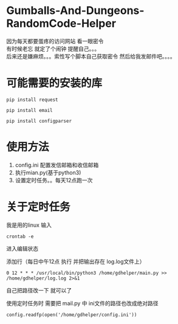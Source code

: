 # Gumballs-And-Dungeons-RandomCode-Helper
因为每天都要蛋疼的访问网站 看一眼密令 <br>
有时候老忘 就定了个闹钟 提醒自己。。。 <br>
后来还是嫌麻烦。。。索性写个脚本自己获取密令 然后给我发邮件吧。。。。 <br>


# 可能需要的安装的库
<pre><code>pip install request</pre></code>
<pre><code>pip install email</pre></code>
<pre><code>pip install configparser</pre></code>


# 使用方法
1. config.ini 配置发信邮箱和收信邮箱<br>
2. 执行mian.py(基于python3)<br>
3. 设置定时任务。。每天12点跑一次<br>

# 关于定时任务
我是用的linux
输入
<pre><code>crontab -e</pre></code>
进入编辑状态

添加行（每日中午12点 执行 并把输出存在 log.log文件上）
<pre><code>0 12 * * * /usr/local/bin/python3 /home/gdhelper/main.py >> /home/gdhelper/log.log 2>&1
</pre></code>

自己把路径改一下 就可以了

使用定时任务时 需要把 mail.py 中 ini文件的路径也改成绝对路径
<pre><code>config.readfp(open('/home/gdhelper/config.ini'))</pre></code>


